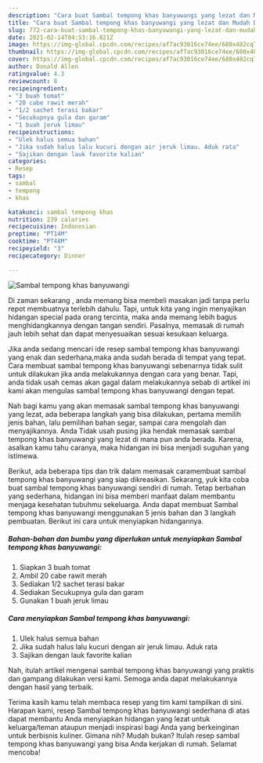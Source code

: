 ```yaml
---
description: "Cara buat Sambal tempong khas banyuwangi yang lezat dan Mudah Dibuat"
title: "Cara buat Sambal tempong khas banyuwangi yang lezat dan Mudah Dibuat"
slug: 772-cara-buat-sambal-tempong-khas-banyuwangi-yang-lezat-dan-mudah-dibuat
date: 2021-02-14T04:53:16.821Z
image: https://img-global.cpcdn.com/recipes/af7ac93016ce74ee/680x482cq70/sambal-tempong-khas-banyuwangi-foto-resep-utama.jpg
thumbnail: https://img-global.cpcdn.com/recipes/af7ac93016ce74ee/680x482cq70/sambal-tempong-khas-banyuwangi-foto-resep-utama.jpg
cover: https://img-global.cpcdn.com/recipes/af7ac93016ce74ee/680x482cq70/sambal-tempong-khas-banyuwangi-foto-resep-utama.jpg
author: Donald Allen
ratingvalue: 4.3
reviewcount: 8
recipeingredient:
- "3 buah tomat"
- "20 cabe rawit merah"
- "1/2 sachet terasi bakar"
- "Secukupnya gula dan garam"
- "1 buah jeruk limau"
recipeinstructions:
- "Ulek halus semua bahan"
- "Jika sudah halus lalu kucuri dengan air jeruk limau. Aduk rata"
- "Sajikan dengan lauk favorite kalian"
categories:
- Resep
tags:
- sambal
- tempong
- khas

katakunci: sambal tempong khas 
nutrition: 239 calories
recipecuisine: Indonesian
preptime: "PT14M"
cooktime: "PT48M"
recipeyield: "3"
recipecategory: Dinner

---
```



![Sambal tempong khas banyuwangi](https://img-global.cpcdn.com/recipes/af7ac93016ce74ee/680x482cq70/sambal-tempong-khas-banyuwangi-foto-resep-utama.jpg)

Di zaman  sekarang , anda memang bisa membeli masakan jadi tanpa perlu repot membuatnya terlebih dahulu. Tapi, untuk kita yang ingin menyajikan hidangan special pada orang tercinta, maka anda memang lebih bagus menghidangkannya dengan tangan sendiri. Pasalnya, memasak di rumah jauh lebih sehat dan dapat menyesuaikan sesuai kesukaan keluarga.

Jika anda sedang mencari ide resep sambal tempong khas banyuwangi yang enak dan sederhana,maka anda sudah berada di tempat yang tepat. Cara membuat sambal tempong khas banyuwangi  sebenarnya tidak sulit untuk dilakukan jika anda melakukannya dengan cara yang benar. Tapi, anda tidak usah cemas akan gagal dalam melakukannya 
sebab di artikel ini kami akan mengulas sambal tempong khas banyuwangi dengan tepat.  



Nah bagi kamu yang akan memasak sambal tempong khas banyuwangi yang lezat, ada beberapa langkah yang bisa dilakukan, pertama memilih jenis bahan, lalu pemilihan bahan segar, sampai cara mengolah dan menyajikannya. Anda Tidak usah pusing jika hendak memasak sambal tempong khas banyuwangi yang lezat di mana pun anda berada. Karena, asalkan kamu  tahu caranya, maka hidangan ini bisa menjadi suguhan yang istimewa.

Berikut, ada beberapa tips dan trik dalam memasak caramembuat sambal tempong khas banyuwangi yang siap dikreasikan. Sekarang, yuk kita coba buat sambal tempong khas banyuwangi sendiri di rumah. Tetap berbahan yang sederhana, hidangan ini bisa memberi manfaat dalam membantu menjaga kesehatan tubuhmu sekeluarga. Anda dapat membuat Sambal tempong khas banyuwangi menggunakan 5 jenis bahan dan 3 langkah pembuatan. Berikut ini cara untuk menyiapkan hidangannya.

<!--inarticleads1-->

##### Bahan-bahan dan bumbu yang diperlukan untuk menyiapkan Sambal tempong khas banyuwangi:

1. Siapkan 3 buah tomat
1. Ambil 20 cabe rawit merah
1. Sediakan 1/2 sachet terasi bakar
1. Sediakan Secukupnya gula dan garam
1. Gunakan 1 buah jeruk limau




<!--inarticleads2-->

##### Cara menyiapkan Sambal tempong khas banyuwangi:

1. Ulek halus semua bahan
1. Jika sudah halus lalu kucuri dengan air jeruk limau. Aduk rata
1. Sajikan dengan lauk favorite kalian




Nah, itulah artikel mengenai  sambal tempong khas banyuwangi  yang praktis dan gampang dilakukan versi kami. Semoga anda dapat melakukannya dengan hasil yang terbaik. 

Terima kasih kamu telah membaca resep yang tim kami tampilkan di sini. Harapan kami, resep  Sambal tempong khas banyuwangi sederhana di atas dapat membantu Anda menyiapkan hidangan yang lezat untuk keluarga/teman ataupun menjadi inspirasi bagi Anda yang berkeinginan untuk berbisnis kuliner. Gimana nih? Mudah bukan? Itulah resep sambal tempong khas banyuwangi yang bisa Anda kerjakan di rumah. Selamat mencoba!

